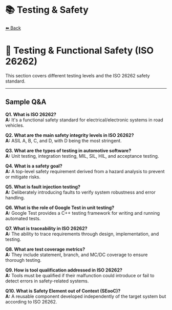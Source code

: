 # 📚 Testing & Safety

<a class="back-sidebar-btn" href="javascript:history.back()">⬅️ Back</a>

# 🧪 Testing & Functional Safety (ISO 26262)

This section covers different testing levels and the ISO 26262 safety standard.

---

## Sample Q&A

**Q1. What is ISO 26262?**  
**A:** It's a functional safety standard for electrical/electronic systems in road vehicles.

**Q2. What are the main safety integrity levels in ISO 26262?**  
**A:** ASIL A, B, C, and D, with D being the most stringent.

**Q3. What are the types of testing in automotive software?**  
**A:** Unit testing, integration testing, MIL, SIL, HIL, and acceptance testing.

**Q4. What is a safety goal?**  
**A:** A top-level safety requirement derived from a hazard analysis to prevent or mitigate risks.

**Q5. What is fault injection testing?**  
**A:** Deliberately introducing faults to verify system robustness and error handling.

**Q6. What is the role of Google Test in unit testing?**  
**A:** Google Test provides a C++ testing framework for writing and running automated tests.

**Q7. What is traceability in ISO 26262?**  
**A:** The ability to trace requirements through design, implementation, and testing.

**Q8. What are test coverage metrics?**  
**A:** They include statement, branch, and MC/DC coverage to ensure thorough testing.

**Q9. How is tool qualification addressed in ISO 26262?**  
**A:** Tools must be qualified if their malfunction could introduce or fail to detect errors in safety-related systems.

**Q10. What is Safety Element out of Context (SEooC)?**  
**A:** A reusable component developed independently of the target system but according to ISO 26262.
